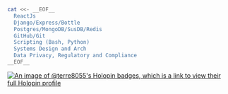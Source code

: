 ```bash
cat <<- __EOF__
  ReactJs
  Django/Express/Bottle
  Postgres/MongoDB/SusDB/Redis
  GitHub/Git
  Scripting (Bash, Python)
  Systems Design and Arch
  Data Privacy, Regulatory and Compliance
__EOF__
```

[![An image of @terre8055's Holopin badges, which is a link to view their full Holopin profile](https://holopin.me/terre8055)](https://holopin.io/@terre8055)
